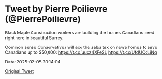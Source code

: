 # Tweet by Pierre Poilievre (@PierrePoilievre)

Black Maple Construction workers are building the homes Canadians need right here in beautiful Surrey. 

Common sense Conservatives will axe the sales tax on news homes to save Canadians up to $50,000: https://t.co/uucz4XFeSL https://t.co/UfdUCcLiNq

Date: 2025-02-05 20:14:04

[Original Tweet](https://x.com/PierrePoilievre/status/1887233249031901487)
